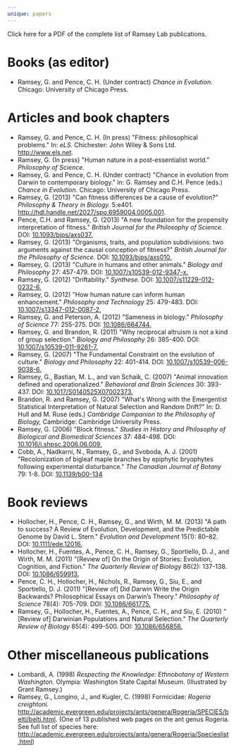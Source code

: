 ```yaml
---
unique: papers
---
```


Click here for a PDF of the complete list of Ramsey Lab publications.


# Books (as editor)

*   Ramsey, G. and Pence, C. H.  (Under contract)  _Chance in Evolution._  Chicago: University of Chicago Press.


# Articles and book chapters

*   Ramsey, G. and Pence, C. H. (In press) "Fitness: philosophical problems." In: _eLS._ Chichester: John Wiley & Sons Ltd. <http://www.els.net>.
*   Ramsey, G. (In press) "Human nature in a post-essentialist world." _Philosophy of Science._
*   Ramsey, G. and Pence, C. H. (Under contract) "Chance in evolution from Darwin to contemporary biology." In: G. Ramsey and C.H. Pence (eds.) _Chance in Evolution._ Chicago: University of Chicago Press.
*   Ramsey, G. (2013) "Can fitness differences be a cause of evolution?" _Philosophy & Theory in Biology._ 5:e401. <http://hdl.handle.net/2027/spo.6959004.0005.001>.
*   Pence, C.H. and Ramsey, G. (2013) "A new foundation for the propensity interpretation of fitness." _British Journal for the Philosophy of Science._ DOI: [10.1093/bjps/axs037.](http://dx.doi.org/10.1093/bjps/axs037)
*   Ramsey, G. (2013) "Organisms, traits, and population subdivisions: two arguments against the causal conception of fitness?" _British Journal for the Philosophy of Science._ DOI: [10.1093/bjps/axs010.](http://dx.doi.org/10.1093/bjps/axs010)
*   Ramsey, G. (2013) "Culture in humans and other animals." _Biology and Philosophy_ 27: 457-479. DOI: [10.1007/s10539-012-9347-x.](http://dx.doi.org/10.1007/s10539-012-9347-x)
*   Ramsey, G. (2012) "Driftability." _Synthese._ DOI: [10.1007/s11229-012-0232-6.](http://dx.doi.org/10.1007/s11229-012-0232-6)
*   Ramsey, G. (2012) "How human nature can inform human enhancement." _Philosophy and Technology_ 25: 479-483. DOI: [10.1007/s13347-012-0087-2.](http://dx.doi.org/10.1007/s13347-012-0087-2)
*   Ramsey, G. and Peterson, A. (2012) "Sameness in biology." _Philosophy of Science_ 77: 255-275. DOI: [10.1086/664744.](http://dx.doi.org/10.1086/664744)
*   Ramsey, G. and Brandon, R. (2011) "Why reciprocal altruism is not a kind of group selection." _Biology and Philosophy_ 26: 385-400. DOI: [10.1007/s10539-011-9261-7.](http://dx.doi.org/10.1007/s10539-011-9261-7)
*   Ramsey, G. (2007) "The Fundamental Constraint on the evolution of culture." _Biology and Philosophy_ 22: 401-414. DOI: [10.1007/s10539-006-9038-6.](http://dx.doi.org/10.1007/s10539-006-9038-6)
*   Ramsey, G., Bastian, M. L., and van Schaik, C. (2007) "Animal innovation defined and operationalized." _Behavioral and Brain Sciences_ 30: 393-437. DOI: [10.1017/S0140525X07002373.](http://dx.doi.org/10.1017/S0140525X07002373)
*   Brandon, R. and Ramsey, G. (2007) "What's Wrong with the Emergentist Statistical Interpretation of Natural Selection and Random Drift?" In: D. Hull and M. Ruse (eds.) _Cambridge Companion to the Philosophy of Biology,_ Cambridge: Cambridge University Press.
*   Ramsey, G. (2006) "Block fitness." _Studies in History and Philosophy of Biological and Biomedical Sciences_ 37: 484-498. DOI: [10.1016/j.shpsc.2006.06.009.](http://dx.doi.org/10.1016/j.shpsc.2006.06.009)
*   Cobb, A., Nadkarni, N., Ramsey, G., and Svoboda, A. J. (2001) "Recolonization of bigleaf maple branches by epiphytic bryophytes following experimental disturbance." _The Canadian Journal of Botany_ 79: 1-8. DOI: [10.1139/b00-134](http://dx.doi.org/10.1139/b00-134)


# Book reviews

*   Hollocher, H., Pence, C. H., Ramsey, G., and Wirth, M. M. (2013) "A path to success? A Review of Evolution, Development, and the Predictable Genome by David L. Stern." _Evolution and Development_ 15(1): 80–82. DOI: [10.1111/ede.12016.](http://dx.doi.org/10.1111/ede.12016)
*   Hollocher, H., Fuentes, A., Pence, C. H., Ramsey, G., Sportiello, D. J., and Wirth, M. M. (2011) "[Review of] On the Origin of Stories: Evolution, Cognition, and Fiction." _The Quarterly Review of Biology_ 86(2): 137-138. DOI: [10.1086/659913.](http://dx.doi.org/10.1086/659913)
*   Pence, C. H., Hollocher, H., Nichols, R., Ramsey, G., Siu, E., and Sportiello, D. J. (2011) "[Review of] Did Darwin Write the Origin Backwards? Philosophical Essays on Darwin’s Theory." _Philosophy of Science_ 78(4): 705-709. DOI: [10.1086/661775.](http://dx.doi.org/10.1086/661775)
*   Ramsey, G., Hollocher, H., Fuentes, A., Pence, C. H., and Siu, E. (2010) "[Review of] Darwinian Populations and Natural Selection." _The Quarterly Review of Biology_ 85(4): 499-500. DOI: [10.1086/656856.](http://dx.doi.org/10.1086/656856)


# Other miscellaneous publications

*   Lombardi, A. (1998) _Respecting the Knowledge: Ethnobotany of Western Washington._  Olympia: Washington State Capital Museum.  (Illustrated by Grant Ramsey.)
*   Ramsey, G., Longino, J., and Kugler, C. (1998) Formicidae: _Rogeria creightoni._ http://academic.evergreen.edu/projects/ants/genera/Rogeria/SPECIES/belti/belti.html. (One of 13 published web pages on the ant genus Rogeria. See full list of species here: <http://academic.evergreen.edu/projects/ants/genera/Rogeria/Specieslist.html>)
